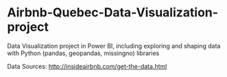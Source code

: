 # Airbnb-Quebec-Data-Visualization-project
Data Visualization project in Power BI, including exploring and shaping data with Python (pandas, geopandas, missingno) libraries

Data Sources: http://insideairbnb.com/get-the-data.html
